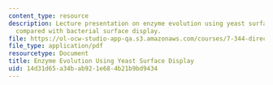 ```yaml
---
content_type: resource
description: Lecture presentation on enzyme evolution using yeast surface display
  compared with bacterial surface display.
file: https://ol-ocw-studio-app-qa.s3.amazonaws.com/courses/7-344-directed-evolution-engineering-biocatalysts-spring-2008/14d31d65a34bab921e684b21b9bd9434_ses10_slides.pdf
file_type: application/pdf
resourcetype: Document
title: Enzyme Evolution Using Yeast Surface Display
uid: 14d31d65-a34b-ab92-1e68-4b21b9bd9434
---
```

